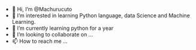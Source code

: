 - 👋 Hi, I’m @Machurucuto
- 👀 I’m interested in learning Python language, data Science and Machine Learning.
- 🌱 I’m currently learning python for a year
- 💞️ I’m looking to collaborate on ...
- 📫 How to reach me ...

<!---
Machurucuto/Machurucuto is a ✨ special ✨ repository because its `README.md` (this file) appears on your GitHub profile.
You can click the Preview link to take a look at your changes.
--->
